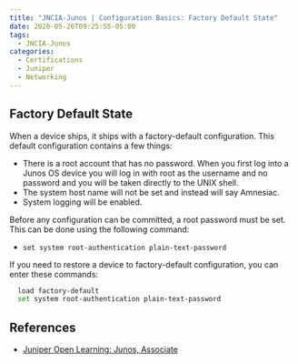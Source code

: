 ```yaml
---
title: "JNCIA-Junos | Configuration Basics: Factory Default State"
date: 2020-05-26T09:25:55-05:00
tags:
  - JNCIA-Junos
categories:
  - Certifications
  - Juniper
  - Networking
---
```

## Factory Default State
When a device ships, it ships with a factory-default configuration. This default configuration contains a few things:
  * There is a root account that has no password. When you first log into a Junos OS device you will log in with root as the username and no password and you will be taken directly to the UNIX shell.
  * The system host name will not be set and instead will say Amnesiac.
  * System logging will be enabled.

Before any configuration can be committed, a root password must be set. This can be done using the following command:

  * `set system root-authentication plain-text-password`

If you need to restore a device to factory-default configuration, you can enter these commands:

```bash
  load factory-default
  set system root-authentication plain-text-password
```

## References
  * [Juniper Open Learning: Junos, Associate](https://cloud.contentraven.com/junosgenius/learningpath-detail/1004/3/0/1)